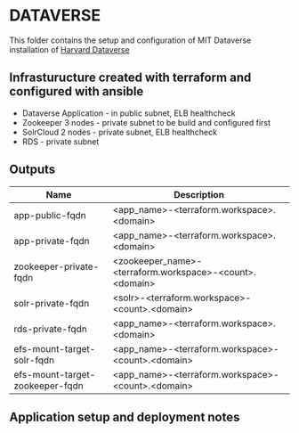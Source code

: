 # DATAVERSE

This folder contains the setup and configuration of MIT Dataverse installation of [Harvard Dataverse](https://dataverse.harvard.edu/)

## Infrasturucture created with terraform and configured with ansible

* Dataverse Application - in public subnet, ELB healthcheck 
* Zookeeper 3 nodes - private subnet to be build and configured first
* SolrCloud 2 nodes - private subnet, ELB healthcheck
* RDS - private subnet

## Outputs

| Name | Description |
|------|-------------|
| app-public-fqdn | <app_name>\-<terraform.workspace>\.<domain\> |
| app-private-fqdn | <app_name>\-<terraform.workspace>\.<domain\> |
| zookeeper-private-fqdn |<zookeeper_name\>\-<terraform.workspace>\-\<count>\.<domain\> |
| solr-private-fqdn  | \<solr\>\-<terraform.workspace>\-<count\>\.<domain\> |
| rds-private-fqdn | <app_name>\-<terraform.workspace>\.<domain\> |
| efs-mount-target-solr-fqdn| <app_name>\-<terraform.workspace>\-<count\>\.<domain\> |  
| efs-mount-target-zookeeper-fqdn| <app_name>\-<terraform.workspace>\-<count\>\.<domain\>|

## Application setup and deployment notes
